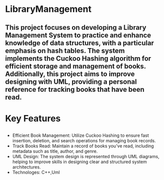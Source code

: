 # LibraryManagement

## This project focuses on developing a Library Management System to practice and enhance knowledge of data structures, with a particular emphasis on hash tables. The system implements the Cuckoo Hashing algorithm for efficient storage and management of books. Additionally, this project aims to improve designing with UML, providing a personal reference for tracking books that have been read.

# Key Features

##
- Efficient Book Management: Utilize Cuckoo Hashing to ensure fast insertion, deletion, and search operations for managing book records.
- Track Books Read: Maintain a record of books you've read, including metadata such as title, author, and genre.
- UML Design: The system design is represented through UML diagrams, helping to improve skills in designing clear and structured system architectures.
- Technologes: C++,Uml
  
  
